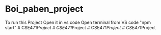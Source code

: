 ﻿# Boi_paben_project
To run this Project Open it in vs code
Open terminal from VS code
"npm start"
#   C S E 4 7 1 _ P r o j e c t  
 #   C S E 4 7 1 _ P r o j e c t  
 #   C S E 4 7 1 _ P r o j e c t  
 #   C S E 4 7 1 _ P r o j e c t  
 